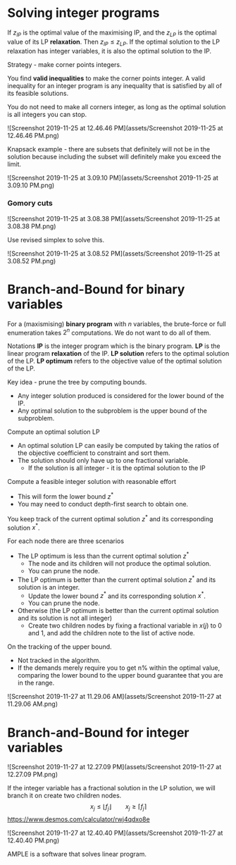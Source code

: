 # Solving integer programs

If $z_{IP}$ is the optimal value of the maximising IP, and the $z_{LP}$ is the optimal value of its LP **relaxation**. Then $z_{IP} \leq z_{LP}$. If the optimal solution to the LP relaxation has integer variables, it is also the optimal solution to the IP.

Strategy - make corner points integers.

You find **valid inequalities** to make the corner points integer. A valid inequality for an integer program is any inequality that is satisfied by all of its feasible solutions.

You do not need to make all corners integer, as long as the optimal solution is all integers you can stop.



![Screenshot 2019-11-25 at 12.46.46 PM](assets/Screenshot 2019-11-25 at 12.46.46 PM.png)



Knapsack example - there are subsets that definitely will not be in the solution because including the subset will definitely make you exceed the limit.




![Screenshot 2019-11-25 at 3.09.10 PM](assets/Screenshot 2019-11-25 at 3.09.10 PM.png)



### Gomory cuts

![Screenshot 2019-11-25 at 3.08.38 PM](assets/Screenshot 2019-11-25 at 3.08.38 PM.png)

Use revised simplex to solve this.



![Screenshot 2019-11-25 at 3.08.52 PM](assets/Screenshot 2019-11-25 at 3.08.52 PM.png)





# Branch-and-Bound for binary variables

For a (maxismising) **binary program** with $n$ variables, the brute-force or full enumeration takes $2^n$ computations. We do not want to do all of them.

Notations
**IP** is the integer program which is the binary program. 
**LP** is the linear program **relaxation** of the IP. 
**LP solution** refers to the optimal solution of the LP.
**LP optimum** refers to the objective value of the optimal solution of the LP.




Key idea - prune the tree by computing bounds.

- Any integer solution produced is considered for the lower bound of the IP.
- Any optimal solution to the subproblem is the upper bound of the subproblem.



Compute an optimal solution LP

- An optimal solution LP can easily be computed by taking the ratios of the objective coefficient to constraint and sort them.
- The solution should only have up to one fractional variable.
  - If the solution is all integer - it is the optimal solution to the IP



Compute a feasible integer solution with reasonable effort
- This will form the lower bound $z^*$
- You may need to conduct depth-first search to obtain one.



You keep track of the current optimal solution $z^*$ and its corresponding solution $x^*$.



For each node there are three scenarios
- The LP optimum is less than the current optimal solution $z^*$
  - The node and its children will not produce the optimal solution.
  - You can prune the node.
- The LP optimum is better than the current optimal solution $z^*$ and its solution is an integer.
  - Update the lower bound $z^*$ and its corresponding solution $x^*$.
  - You can prune the node.
- Otherwise (the LP optimum is better than the current optimal solution and its solution is not all integer)
  - Create two children nodes by fixing a fractional variable in $x(j)$ to 0 and 1, and add the children note to the list of active node.



On the tracking of the upper bound.

- Not tracked in the algorithm.
- If the demands merely require you to get n% within the optimal value, comparing the lower bound to the upper bound guarantee that you are in the range.



![Screenshot 2019-11-27 at 11.29.06 AM](assets/Screenshot 2019-11-27 at 11.29.06 AM.png)







# Branch-and-Bound for integer variables

![Screenshot 2019-11-27 at 12.27.09 PM](assets/Screenshot 2019-11-27 at 12.27.09 PM.png)



If the integer variable has a fractional solution in the LP solution, we will branch it  on create two children nodes.
$$
x_j \leq \lfloor f_j \rfloor \qquad x_j \geq \lceil f_j \rceil
$$
https://www.desmos.com/calculator/rwj4qdxo8e

![Screenshot 2019-11-27 at 12.40.40 PM](assets/Screenshot 2019-11-27 at 12.40.40 PM.png)

AMPLE is a software that solves linear program.

